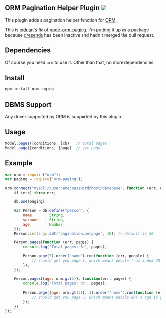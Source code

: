 ## ORM Pagination Helper Plugin [![](https://badge.fury.io/js/orm-paging.png)](https://npmjs.org/package/orm-paging)

This plugin adds a pagination helper function for [ORM](http://dresende.github.io/node-orm2).

This is [jnduan's](https://github.com/jnduan/node-orm-paging) fix of [node-orm-paging](https://github.com/dresende/node-orm-paging). I'm putting it up as a package because [dresende](https://github.com/dresende) has been inactive and hadn't merged the pull request.

## Dependencies

Of course you need `orm` to use it. Other than that, no more dependencies.

## Install

```sh
npm install orm-paging
```

## DBMS Support

Any driver supported by ORM is supported by this plugin.

## Usage

```js
Model.pages([conditions, ]cb)   // total pages
Model.page([conditions, ]page)  // get page
```

## Example

```js
var orm = require("orm");
var paging = require("orm-paging");

orm.connect("mysql://username:password@host/database", function (err, db) {
	if (err) throw err;

	db.use(paging);

	var Person = db.define("person", {
		name      : String,
		surname   : String,
		age       : Number
	});
	Person.settings.set("pagination.perpage", 10); // default is 20

	Person.pages(function (err, pages) {
		console.log("Total pages: %d", pages);

		Person.page(3).order("name").run(function (err, people) {
			// should get you page 3, which means people from index 20 to 29 (ordered by name)
		});
	});
	
	Person.pages({age: orm.gt(3)}, function(err, pages) {
	    console.log("Total pages: %d", pages);
      
        Person.page({age: orm.gt(3)}, 3).order("name").run(function (err, people) {
            // should get you page 3, which means people who's age is greater than 3 from index 20 to 29 (ordered by name)
        });
	})
});
```

